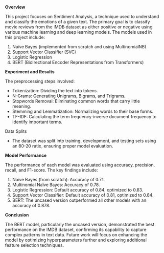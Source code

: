 **Overview**

This project focuses on Sentiment Analysis, a technique used to understand and classify the emotions of a given text. The primary goal is to classify movie reviews from the IMDB dataset as either positive or negative using various machine learning and deep learning models. The models used in this project include:

1. Naïve Bayes (implemented from scratch and using MultinomialNB)
2. Support Vector Classifier (SVC)
3. Logistic Regression
4. BERT (Bidirectional Encoder Representations from Transformers)
   
**Experiment and Results**

The preprocessing steps involved:

 - Tokenization: Dividing the text into tokens.
 - N-Grams: Generating Unigrams, Bigrams, and Trigrams.
 - Stopwords Removal: Eliminating common words that carry little meaning.
 - Stemming and Lemmatization: Normalizing words to their base forms.
 - TF-IDF: Calculating the term frequency-inverse document frequency to identify important terms.

Data Splits
 - The dataset was split into training, development, and testing sets using an 80-20 ratio, ensuring proper model evaluation.

**Model Performance**

The performance of each model was evaluated using accuracy, precision, recall, and F1-score. The key findings include:

1. Naïve Bayes (from scratch): Accuracy of 0.71.
2. Multinomial Naïve Bayes: Accuracy of 0.78.
3. Logistic Regression: Default accuracy of 0.84, optimized to 0.83.
4. Support Vector Classifier: Default accuracy of 0.81, optimized to 0.84.
5. BERT: The uncased version outperformed all other models with an accuracy of 0.878.

**Conclusion**

The BERT model, particularly the uncased version, demonstrated the best performance on the IMDB dataset, confirming its capability to capture complex patterns in text data. Future work will focus on enhancing the model by optimizing hyperparameters further and exploring additional feature selection techniques.
